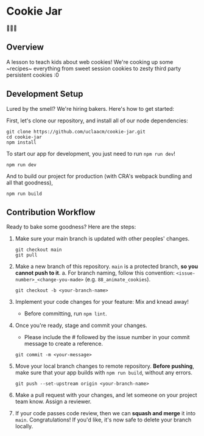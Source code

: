 # Cookie Jar
🍪🍞🎶
## Overview
A lesson to teach kids about web cookies! We're cooking up some \~recipes\~ everything from sweet session cookies to zesty third party persistent cookies :0

## Development Setup

Lured by the smell? We're hiring bakers. Here's how to get started:

First, let's clone our repository, and install all of our node dependencies:

```
git clone https://github.com/uclaacm/cookie-jar.git
cd cookie-jar
npm install
```

To start our app for development, you just need to run `npm run dev`!

```
npm run dev
```

And to build our project for production (with CRA's webpack bundling and all that goodness),

```
npm run build
```

## Contribution Workflow

Ready to bake some goodness? Here are the steps:

1. Make sure your main branch is updated with other peoples' changes.
   ```
   git checkout main
   git pull
   ```

2. Make a new branch of this repository. `main` is a protected branch, **so you cannot push to it**.
   a. For branch naming, follow this convention: `<issue-number>_<change-you-made>` (e.g. `88_animate_cookies`).
   ```
   git checkout -b <your-branch-name>
   ```
3. Implement your code changes for your feature: Mix and knead away! 
   - Before committing, run `npm lint`.
4. Once you're ready, stage and commit your changes.
   - Please include the # followed by the issue number in your commit message to create a reference.
   ```
   git commit -m <your-message>
   ```
5. Move your local branch changes to remote repository.
   **Before pushing**, make sure that your app builds with `npm run build`, without any errors.
   ```
   git push --set-upstream origin <your-branch-name>
   ```
6. Make a pull request with your changes, and let someone on your project team know. Assign a reviewer.
7. If your code passes code review, then we can **squash and merge** it into `main`. Congratulations! If you'd like, it's now safe to delete your branch locally.
